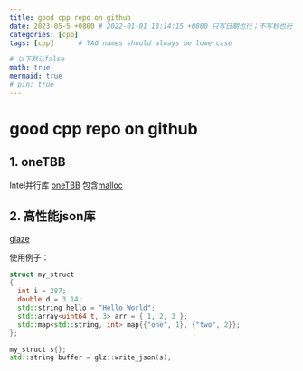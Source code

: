 ```yaml
---
title: good cpp repo on github
date: 2023-05-5 +0800 # 2022-01-01 13:14:15 +0800 只写日期也行；不写秒也行；这样也行 2022-03-09T00:55:42+08:00
categories: [cpp]
tags: [cpp]      # TAG names should always be lowercase

# 以下默认false
math: true
mermaid: true
# pin: true
---
```


# good cpp repo on github

## 1. oneTBB

Intel并行库 [oneTBB](https://github.com/oneapi-src/oneTBB)
包含[malloc](https://github.com/oneapi-src/oneTBB/tree/master/src/tbbmalloc)

## 2. 高性能json库

[glaze](https://github.com/stephenberry/glaze)

使用例子：

```cpp
struct my_struct
{
  int i = 287;
  double d = 3.14;
  std::string hello = "Hello World";
  std::array<uint64_t, 3> arr = { 1, 2, 3 };
  std::map<std::string, int> map{{"one", 1}, {"two", 2}};
};

my_struct s{};
std::string buffer = glz::write_json(s);
```


